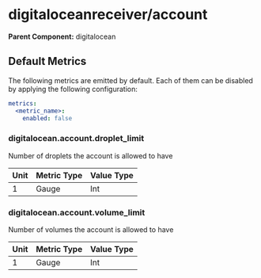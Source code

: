 [comment]: <> (Code generated by mdatagen. DO NOT EDIT.)

# digitaloceanreceiver/account

**Parent Component:** digitalocean

## Default Metrics

The following metrics are emitted by default. Each of them can be disabled by applying the following configuration:

```yaml
metrics:
  <metric_name>:
    enabled: false
```

### digitalocean.account.droplet_limit

Number of droplets the account is allowed to have

| Unit | Metric Type | Value Type |
| ---- | ----------- | ---------- |
| 1 | Gauge | Int |

### digitalocean.account.volume_limit

Number of volumes the account is allowed to have

| Unit | Metric Type | Value Type |
| ---- | ----------- | ---------- |
| 1 | Gauge | Int |
